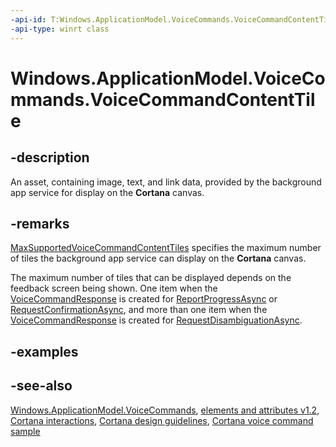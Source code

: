 ```yaml
---
-api-id: T:Windows.ApplicationModel.VoiceCommands.VoiceCommandContentTile
-api-type: winrt class
---
```


<!-- Class syntax.
public class VoiceCommandContentTile : Windows.ApplicationModel.VoiceCommands.IVoiceCommandContentTile
-->

# Windows.ApplicationModel.VoiceCommands.VoiceCommandContentTile

## -description
An asset, containing image, text, and link data, provided by the background app service for display on the **Cortana** canvas.

## -remarks
[MaxSupportedVoiceCommandContentTiles](voicecommandresponse_maxsupportedvoicecommandcontenttiles.md) specifies the maximum number of tiles the background app service can display on the **Cortana** canvas.

The maximum number of tiles that can be displayed depends on the feedback screen being shown. One item when the [VoiceCommandResponse](voicecommandresponse.md) is created for [ReportProgressAsync](voicecommandserviceconnection_reportprogressasync_197749011.md) or [RequestConfirmationAsync](voicecommandserviceconnection_requestconfirmationasync_1656186355.md), and more than one item when the [VoiceCommandResponse](voicecommandresponse.md) is created for [RequestDisambiguationAsync](voicecommandserviceconnection_requestdisambiguationasync_117243970.md).

## -examples

## -see-also
[Windows.ApplicationModel.VoiceCommands](windows_applicationmodel_voicecommands.md), [ elements and attributes v1.2](https://docs.microsoft.com/uwp/schemas/voicecommands/voice-command-elements-and-attributes-1-2), [Cortana interactions](https://docs.microsoft.com/windows/uwp/input-and-devices/cortana-interactions), [Cortana design guidelines](https://docs.microsoft.com/windows/uwp/input-and-devices/cortana-design-guidelines), [Cortana voice command sample](https://github.com/Microsoft/Windows-universal-samples/tree/master/Samples/CortanaVoiceCommand)
